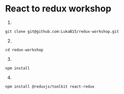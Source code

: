# React to redux workshop

1.
```git      
git clone git@github.com:LukaB15/redux-workshop.git
```
2.
```terminal
cd redux-workshop
```
3.
```terminal
npm install
```
4.
```terminal
npm install @reduxjs/toolkit react-redux
```

